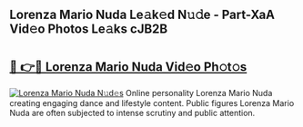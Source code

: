 ## Lorenza Mario Nuda Le𝚊k𝚎d N𝚞𝚍e - Part-XaA Vid𝚎o Photos Le𝚊ks cJB2B

# <h2><a href="http://fbfqj5m.evod.top/?m=Lorenza+Mario+Nuda">🔗 👉🔴 Lorenza Mario Nuda Vid𝚎o Ph𝚘t𝚘s</a></h2>

[![Lorenza Mario Nuda N𝚞d𝚎s](https://i.imgur.com/8V9OHl7.gif)](http://fbfqj5m.evod.top/?m=Lorenza+Mario+Nuda)
Online personality Lorenza Mario Nuda creating engaging dance and lifestyle content. Public figures Lorenza Mario Nuda are often subjected to intense scrutiny and public attention. 
